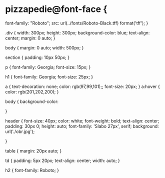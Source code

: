 # pizzapedie@font-face {
font-family: "Roboto";
src: url(../fonts/Roboto-Black.tff) format('tff');
}

.div {
width: 300px;
height: 300px;
background-color: blue;
text-align: center;
margin: 0 auto;
}

body {
margin: 0 auto;
width: 500px;
}


section {
	padding: 10px 50px;
}

p {
	font-family: Georgia;
	font-size: 15px;
}

h1 {
	font-family: Georgia;
	font-size: 25px;
}

a {
	text-decoration: none;
	color: rgb(97,99,101);;
	font-size: 20px;
}
a:hover {
	color: rgb(201,202,200);
}

body {
	background-color: 
	 
}

header {
	font-size: 40px;
	color: white;
	font-weight: bold;
	text-align: center;
	padding: 30px 0;
	height: auto;
	font-family: 'Slabo 27px', serif;
	background: url('./obr.jpg');
	
}



table {
	margin: 20px auto;
}

td {
	padding: 5px 20px;
	text-align: center;
	width: auto;
}

h2 {
font-family: Roboto;
}
